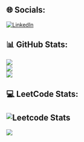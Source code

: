 ## 🌐 Socials:
[![LinkedIn](https://img.shields.io/badge/LinkedIn-%230077B5.svg?logo=linkedin&logoColor=white)](https://linkedin.com/in/shinon-takei/)
## 📊 GitHub Stats:
![](https://github-readme-stats.vercel.app/api?username=shine7on&theme=solarized-light&hide_border=true&include_all_commits=false&count_private=false)<br/>
![](https://github-readme-streak-stats.herokuapp.com/?user=shine7on&theme=solarized-light&hide_border=true)<br/>
![](https://github-readme-stats.vercel.app/api/top-langs/?username=shine7on&theme=solarized-light&hide_border=true&include_all_commits=false&count_private=false&layout=compact)
## 💻 LeetCode Stats:
![Leetcode Stats](https://leetcard.jacoblin.cool/shine7on)
---
[![](https://visitcount.itsvg.in/api?id=shine7on&icon=7&color=0)](https://visitcount.itsvg.in)

<!-- Proudly created with GPRM ( https://gprm.itsvg.in ) -->
